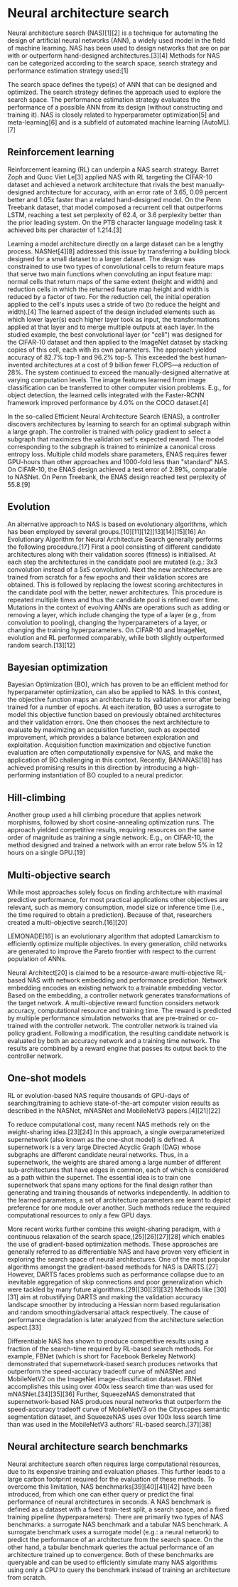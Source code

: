 # Neural architecture search

Neural architecture search (NAS)[1][2] is a technique for automating the design of artificial neural networks (ANN), a widely used model in the field of machine learning. NAS has been used to design networks that are on par with or outperform hand-designed architectures.[3][4] Methods for NAS can be categorized according to the search space, search strategy and performance estimation strategy used:[1]

The search space defines the type(s) of ANN that can be designed and optimized.
The search strategy defines the approach used to explore the search space.
The performance estimation strategy evaluates the performance of a possible ANN from its design (without constructing and training it).
NAS is closely related to hyperparameter optimization[5] and meta-learning[6] and is a subfield of automated machine learning (AutoML).[7]

## Reinforcement learning
Reinforcement learning (RL) can underpin a NAS search strategy. Barret Zoph and Quoc Viet Le[3] applied NAS with RL targeting the CIFAR-10 dataset and achieved a network architecture that rivals the best manually-designed architecture for accuracy, with an error rate of 3.65, 0.09 percent better and 1.05x faster than a related hand-designed model. On the Penn Treebank dataset, that model composed a recurrent cell that outperforms LSTM, reaching a test set perplexity of 62.4, or 3.6 perplexity better than the prior leading system. On the PTB character language modeling task it achieved bits per character of 1.214.[3]

Learning a model architecture directly on a large dataset can be a lengthy process. NASNet[4][8] addressed this issue by transferring a building block designed for a small dataset to a larger dataset. The design was constrained to use two types of convolutional cells to return feature maps that serve two main functions when convoluting an input feature map: normal cells that return maps of the same extent (height and width) and reduction cells in which the returned feature map height and width is reduced by a factor of two. For the reduction cell, the initial operation applied to the cell's inputs uses a stride of two (to reduce the height and width).[4] The learned aspect of the design included elements such as which lower layer(s) each higher layer took as input, the transformations applied at that layer and to merge multiple outputs at each layer. In the studied example, the best convolutional layer (or "cell") was designed for the CIFAR-10 dataset and then applied to the ImageNet dataset by stacking copies of this cell, each with its own parameters. The approach yielded accuracy of 82.7% top-1 and 96.2% top-5. This exceeded the best human-invented architectures at a cost of 9 billion fewer FLOPS—a reduction of 28%. The system continued to exceed the manually-designed alternative at varying computation levels. The image features learned from image classification can be transferred to other computer vision problems. E.g., for object detection, the learned cells integrated with the Faster-RCNN framework improved performance by 4.0% on the COCO dataset.[4]

In the so-called Efficient Neural Architecture Search (ENAS), a controller discovers architectures by learning to search for an optimal subgraph within a large graph. The controller is trained with policy gradient to select a subgraph that maximizes the validation set's expected reward. The model corresponding to the subgraph is trained to minimize a canonical cross entropy loss. Multiple child models share parameters, ENAS requires fewer GPU-hours than other approaches and 1000-fold less than "standard" NAS. On CIFAR-10, the ENAS design achieved a test error of 2.89%, comparable to NASNet. On Penn Treebank, the ENAS design reached test perplexity of 55.8.[9]

## Evolution
An alternative approach to NAS is based on evolutionary algorithms, which has been employed by several groups.[10][11][12][13][14][15][16] An Evolutionary Algorithm for Neural Architecture Search generally performs the following procedure.[17] First a pool consisting of different candidate architectures along with their validation scores (fitness) is initialised. At each step the architectures in the candidate pool are mutated (e.g.: 3x3 convolution instead of a 5x5 convolution). Next the new architectures are trained from scratch for a few epochs and their validation scores are obtained. This is followed by replacing the lowest scoring architectures in the candidate pool with the better, newer architectures. This procedure is repeated multiple times and thus the candidate pool is refined over time. Mutations in the context of evolving ANNs are operations such as adding or removing a layer, which include changing the type of a layer (e.g., from convolution to pooling), changing the hyperparameters of a layer, or changing the training hyperparameters. On CIFAR-10 and ImageNet, evolution and RL performed comparably, while both slightly outperformed random search.[13][12]

## Bayesian optimization
Bayesian Optimization (BO), which has proven to be an efficient method for hyperparameter optimization, can also be applied to NAS. In this context, the objective function maps an architecture to its validation error after being trained for a number of epochs. At each iteration, BO uses a surrogate to model this objective function based on previously obtained architectures and their validation errors. One then chooses the next architecture to evaluate by maximizing an acquisition function, such as expected improvement, which provides a balance between exploration and exploitation. Acquisition function maximization and objective function evaluation are often computationally expensive for NAS, and make the application of BO challenging in this context. Recently, BANANAS[18] has achieved promising results in this direction by introducing a high-performing instantiation of BO coupled to a neural predictor.

## Hill-climbing
Another group used a hill climbing procedure that applies network morphisms, followed by short cosine-annealing optimization runs. The approach yielded competitive results, requiring resources on the same order of magnitude as training a single network. E.g., on CIFAR-10, the method designed and trained a network with an error rate below 5% in 12 hours on a single GPU.[19]

## Multi-objective search
While most approaches solely focus on finding architecture with maximal predictive performance, for most practical applications other objectives are relevant, such as memory consumption, model size or inference time (i.e., the time required to obtain a prediction). Because of that, researchers created a multi-objective search.[16][20]

LEMONADE[16] is an evolutionary algorithm that adopted Lamarckism to efficiently optimize multiple objectives. In every generation, child networks are generated to improve the Pareto frontier with respect to the current population of ANNs.

Neural Architect[20] is claimed to be a resource-aware multi-objective RL-based NAS with network embedding and performance prediction. Network embedding encodes an existing network to a trainable embedding vector. Based on the embedding, a controller network generates transformations of the target network. A multi-objective reward function considers network accuracy, computational resource and training time. The reward is predicted by multiple performance simulation networks that are pre-trained or co-trained with the controller network. The controller network is trained via policy gradient. Following a modification, the resulting candidate network is evaluated by both an accuracy network and a training time network. The results are combined by a reward engine that passes its output back to the controller network.

## One-shot models
RL or evolution-based NAS require thousands of GPU-days of searching/training to achieve state-of-the-art computer vision results as described in the NASNet, mNASNet and MobileNetV3 papers.[4][21][22]

To reduce computational cost, many recent NAS methods rely on the weight-sharing idea.[23][24] In this approach, a single overparameterized supernetwork (also known as the one-shot model) is defined. A supernetwork is a very large Directed Acyclic Graph (DAG) whose subgraphs are different candidate neural networks. Thus, in a supernetwork, the weights are shared among a large number of different sub-architectures that have edges in common, each of which is considered as a path within the supernet. The essential idea is to train one supernetwork that spans many options for the final design rather than generating and training thousands of networks independently. In addition to the learned parameters, a set of architecture parameters are learnt to depict preference for one module over another. Such methods reduce the required computational resources to only a few GPU days.

More recent works further combine this weight-sharing paradigm, with a continuous relaxation of the search space,[25][26][27][28] which enables the use of gradient-based optimization methods. These approaches are generally referred to as differentiable NAS and have proven very efficient in exploring the search space of neural architectures. One of the most popular algorithms amongst the gradient-based methods for NAS is DARTS.[27] However, DARTS faces problems such as performance collapse due to an inevitable aggregation of skip connections and poor generalization which were tackled by many future algorithms.[29][30][31][32] Methods like [30][31] aim at robustifying DARTS and making the validation accuracy landscape smoother by introducing a Hessian norm based regularisation and random smoothing/adversarial attack respectively. The cause of performance degradation is later analyzed from the architecture selection aspect.[33]

Differentiable NAS has shown to produce competitive results using a fraction of the search-time required by RL-based search methods. For example, FBNet (which is short for Facebook Berkeley Network) demonstrated that supernetwork-based search produces networks that outperform the speed-accuracy tradeoff curve of mNASNet and MobileNetV2 on the ImageNet image-classification dataset. FBNet accomplishes this using over 400x less search time than was used for mNASNet.[34][35][36] Further, SqueezeNAS demonstrated that supernetwork-based NAS produces neural networks that outperform the speed-accuracy tradeoff curve of MobileNetV3 on the Cityscapes semantic segmentation dataset, and SqueezeNAS uses over 100x less search time than was used in the MobileNetV3 authors' RL-based search.[37][38]

## Neural architecture search benchmarks
Neural architecture search often requires large computational resources, due to its expensive training and evaluation phases. This further leads to a large carbon footprint required for the evaluation of these methods. To overcome this limitation, NAS benchmarks[39][40][41][42] have been introduced, from which one can either query or predict the final performance of neural architectures in seconds. A NAS benchmark is defined as a dataset with a fixed train-test split, a search space, and a fixed training pipeline (hyperparameters). There are primarily two types of NAS benchmarks: a surrogate NAS benchmark and a tabular NAS benchmark. A surrogate benchmark uses a surrogate model (e.g.: a neural network) to predict the performance of an architecture from the search space. On the other hand, a tabular benchmark queries the actual performance of an architecture trained up to convergence. Both of these benchmarks are queryable and can be used to efficiently simulate many NAS algorithms using only a CPU to query the benchmark instead of training an architecture from scratch.